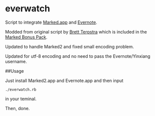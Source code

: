 everwatch
=========

Script to integrate [Marked.app](http://marked2app.com/) and [Evernote](http://www.evernote.com).

Modded from original script by [Brett Terpstra](http://brettterpstra.com/2011/11/14/marked-scripts-nvalt-evernote-marsedit-scrivener/) which is included in the [Marked Bonus Pack](http://support.markedapp.com/kb/how-to-tips-and-tricks/marked-bonus-pack-scripts-commands-and-bundles).

Updated to handle Marked2 and fixed small encoding problem.

Updated for utf-8 encoding and no need to pass the Evernote/Yinxiang username.

##Usage

Just install Marked2.app and Evernote.app and then input 

```
./everwatch.rb
```
in your teminal.

Then, done.